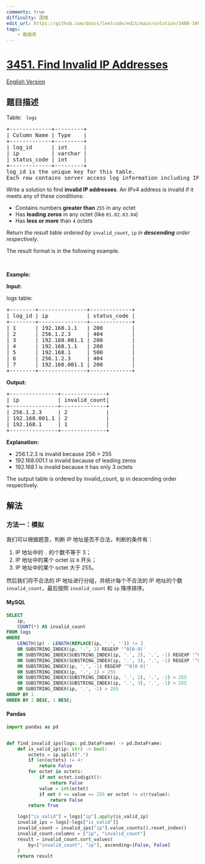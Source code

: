 ```yaml
---
comments: true
difficulty: 困难
edit_url: https://github.com/doocs/leetcode/edit/main/solution/3400-3499/3451.Find%20Invalid%20IP%20Addresses/README.md
tags:
    - 数据库
---
```


<!-- problem:start -->

# [3451. Find Invalid IP Addresses](https://leetcode.cn/problems/find-invalid-ip-addresses)

[English Version](/solution/3400-3499/3451.Find%20Invalid%20IP%20Addresses/README_EN.md)

## 题目描述

<!-- description:start -->

<p>Table: <code> logs</code></p>

<pre>
+-------------+---------+
| Column Name | Type    |
+-------------+---------+
| log_id      | int     |
| ip          | varchar |
| status_code | int     |
+-------------+---------+
log_id is the unique key for this table.
Each row contains server access log information including IP address and HTTP status code.
</pre>

<p>Write a solution to find <strong>invalid IP addresses</strong>. An IPv4 address is invalid if it meets any of these conditions:</p>

<ul>
	<li>Contains numbers <strong>greater than</strong> <code>255</code> in any octet</li>
	<li>Has <strong>leading zeros</strong> in any octet (like <code>01.02.03.04</code>)</li>
	<li>Has <strong>less or more</strong> than <code>4</code> octets</li>
</ul>

<p>Return <em>the result table </em><em>ordered by</em> <code>invalid_count</code>,&nbsp;<code>ip</code>&nbsp;<em>in <strong>descending</strong> order respectively</em>.&nbsp;</p>

<p>The result format is in the following example.</p>

<p>&nbsp;</p>
<p><strong class="example">Example:</strong></p>

<div class="example-block">
<p><strong>Input:</strong></p>

<p>logs table:</p>

<pre class="example-io">
+--------+---------------+-------------+
| log_id | ip            | status_code |
+--------+---------------+-------------+
| 1      | 192.168.1.1   | 200         |
| 2      | 256.1.2.3     | 404         |
| 3      | 192.168.001.1 | 200         |
| 4      | 192.168.1.1   | 200         |
| 5      | 192.168.1     | 500         |
| 6      | 256.1.2.3     | 404         |
| 7      | 192.168.001.1 | 200         |
+--------+---------------+-------------+
</pre>

<p><strong>Output:</strong></p>

<pre class="example-io">
+---------------+--------------+
| ip            | invalid_count|
+---------------+--------------+
| 256.1.2.3     | 2            |
| 192.168.001.1 | 2            |
| 192.168.1     | 1            |
+---------------+--------------+
</pre>

<p><strong>Explanation:</strong></p>

<ul>
	<li>256.1.2.3&nbsp;is invalid because 256 &gt; 255</li>
	<li>192.168.001.1&nbsp;is invalid because of leading zeros</li>
	<li>192.168.1&nbsp;is invalid because it has only 3 octets</li>
</ul>

<p>The output table is ordered by invalid_count, ip in descending order respectively.</p>
</div>

<!-- description:end -->

## 解法

<!-- solution:start -->

### 方法一：模拟

我们可以根据题意，判断 IP 地址是否不合法，判断的条件有：

1. IP 地址中的 `.` 的个数不等于 $3$；
2. IP 地址中的某个 octet 以 `0` 开头；
3. IP 地址中的某个 octet 大于 $255$。

然后我们将不合法的 IP 地址进行分组，并统计每个不合法的 IP 地址的个数 `invalid_count`，最后按照 `invalid_count` 和 `ip` 降序排序。

<!-- tabs:start -->

#### MySQL

```sql
SELECT
    ip,
    COUNT(*) AS invalid_count
FROM logs
WHERE
    LENGTH(ip) - LENGTH(REPLACE(ip, '.', '')) != 3
    OR SUBSTRING_INDEX(ip, '.', 1) REGEXP '^0[0-9]'
    OR SUBSTRING_INDEX(SUBSTRING_INDEX(ip, '.', 2), '.', -1) REGEXP '^0[0-9]'
    OR SUBSTRING_INDEX(SUBSTRING_INDEX(ip, '.', 3), '.', -1) REGEXP '^0[0-9]'
    OR SUBSTRING_INDEX(ip, '.', -1) REGEXP '^0[0-9]'
    OR SUBSTRING_INDEX(ip, '.', 1) > 255
    OR SUBSTRING_INDEX(SUBSTRING_INDEX(ip, '.', 2), '.', -1) > 255
    OR SUBSTRING_INDEX(SUBSTRING_INDEX(ip, '.', 3), '.', -1) > 255
    OR SUBSTRING_INDEX(ip, '.', -1) > 255
GROUP BY 1
ORDER BY 2 DESC, 1 DESC;
```

#### Pandas

```python
import pandas as pd


def find_invalid_ips(logs: pd.DataFrame) -> pd.DataFrame:
    def is_valid_ip(ip: str) -> bool:
        octets = ip.split(".")
        if len(octets) != 4:
            return False
        for octet in octets:
            if not octet.isdigit():
                return False
            value = int(octet)
            if not 0 <= value <= 255 or octet != str(value):
                return False
        return True

    logs["is_valid"] = logs["ip"].apply(is_valid_ip)
    invalid_ips = logs[~logs["is_valid"]]
    invalid_count = invalid_ips["ip"].value_counts().reset_index()
    invalid_count.columns = ["ip", "invalid_count"]
    result = invalid_count.sort_values(
        by=["invalid_count", "ip"], ascending=[False, False]
    )
    return result
```

<!-- tabs:end -->

<!-- solution:end -->

<!-- problem:end -->
